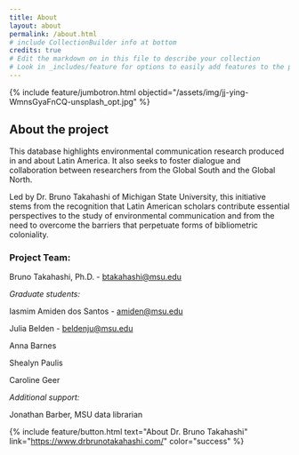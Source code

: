 ```yaml
---
title: About
layout: about
permalink: /about.html
# include CollectionBuilder info at bottom
credits: true
# Edit the markdown on in this file to describe your collection
# Look in _includes/feature for options to easily add features to the page
---
```


{% include feature/jumbotron.html objectid="/assets/img/jj-ying-WmnsGyaFnCQ-unsplash_opt.jpg" %}

## About the project

This database highlights environmental communication research produced in and about Latin America. It also seeks to foster dialogue and collaboration between researchers from the Global South and the Global North.

Led by Dr. Bruno Takahashi of Michigan State University, this initiative stems from the recognition that Latin American scholars contribute essential perspectives to the study of environmental communication and from the need to overcome the barriers that perpetuate forms of bibliometric coloniality.

### Project Team:

Bruno Takahashi, Ph.D. - btakahashi@msu.edu

*Graduate students:*

Iasmim Amiden dos Santos - amiden@msu.edu

Julia Belden - beldenju@msu.edu

Anna Barnes

Shealyn Paulis

Caroline Geer

*Additional support:*

Jonathan Barber, MSU data librarian


{% include feature/button.html text="About Dr. Bruno Takahashi" link="https://www.drbrunotakahashi.com/" color="success" %}





